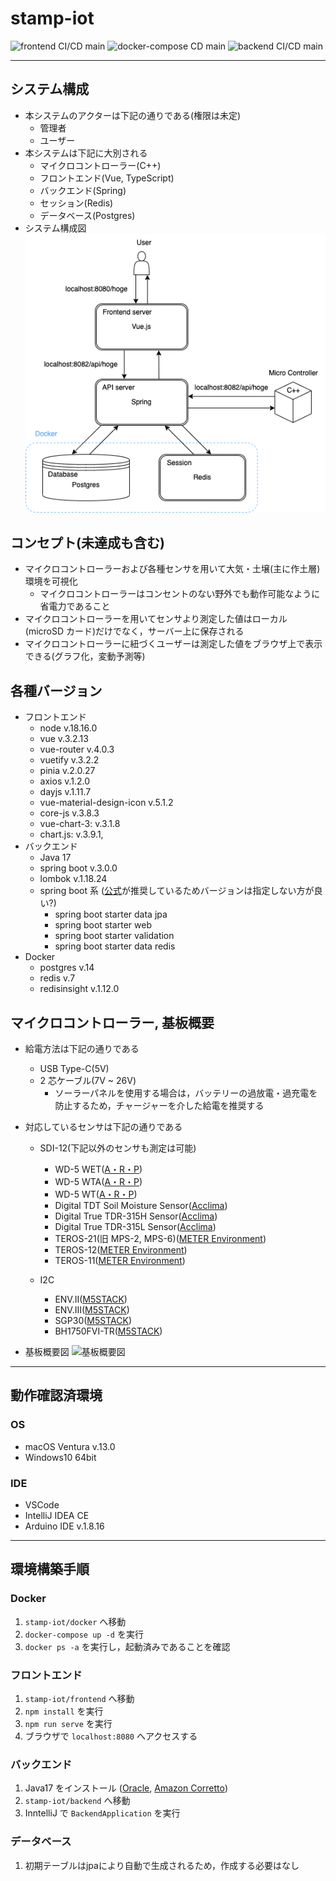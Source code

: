 # stamp-iot
![frontend CI/CD main](https://github.com/mktkhr/stamp-iot/actions/workflows/github-action.frontend.yml/badge.svg?branch=main)
![docker-compose CD main](https://github.com/mktkhr/stamp-iot/actions/workflows/github-action.docker.yml/badge.svg?branch=main)
![backend CI/CD main](https://github.com/mktkhr/stamp-iot/actions/workflows/github-action.backend.yml/badge.svg?branch=main)

---

## システム構成

- 本システムのアクターは下記の通りである(権限は未定)
  - 管理者
  - ユーザー
- 本システムは下記に大別される
  - マイクロコントローラー(C++)
  - フロントエンド(Vue, TypeScript)
  - バックエンド(Spring)
  - セッション(Redis)
  - データベース(Postgres)
- システム構成図
  ![システム構成図](document/systemConstitution/systemConstitution.drawio.png)

## コンセプト(未達成も含む)

- マイクロコントローラーおよび各種センサを用いて大気・土壌(主に作土層)環境を可視化
  - マイクロコントローラーはコンセントのない野外でも動作可能なように省電力であること
- マイクロコントローラーを用いてセンサより測定した値はローカル(microSD カード)だけでなく，サーバー上に保存される
- マイクロコントローラーに紐づくユーザーは測定した値をブラウザ上で表示できる(グラフ化，変動予測等)

## 各種バージョン

- フロントエンド
  - node v.18.16.0
  - vue v.3.2.13
  - vue-router v.4.0.3
  - vuetify v.3.2.2
  - pinia v.2.0.27
  - axios v.1.2.0
  - dayjs v.1.11.7
  - vue-material-design-icon v.5.1.2
  - core-js v.3.8.3
  - vue-chart-3: v.3.1.8
  - chart.js: v.3.9.1,
- バックエンド
  - Java 17
  - spring boot v.3.0.0
  - lombok v.1.18.24
  - spring boot 系 ([公式](https://spring.pleiades.io/spring-boot/docs/current/reference/html/using.html)が推奨しているためバージョンは指定しない方が良い?)
    - spring boot starter data jpa
    - spring boot starter web
    - spring boot starter validation
    - spring boot starter data redis
- Docker
  - postgres v.14
  - redis v.7
  - redisinsight v.1.12.0

## マイクロコントローラー, 基板概要

- 給電方法は下記の通りである
  - USB Type-C(5V)
  - 2 芯ケーブル(7V ~ 26V)
    - ソーラーパネルを使用する場合は，バッテリーの過放電・過充電を防止するため，チャージャーを介した給電を推奨する
- 対応しているセンサは下記の通りである

  - SDI-12(下記以外のセンサも測定は可能)

    - WD-5 WET([A・R・P](https://www.arp-id.co.jp/))
    - WD-5 WTA([A・R・P](https://www.arp-id.co.jp/))
    - WD-5 WT([A・R・P](https://www.arp-id.co.jp/))
    - Digital TDT Soil Moisture Sensor([Acclima](https://acclima.com/))
    - Digital True TDR-315H Sensor([Acclima](https://acclima.com/))
    - Digital True TDR-315L Sensor([Acclima](https://acclima.com/))
    - TEROS-21(旧 MPS-2, MPS-6)([METER Environment](https://www.metergroup.co.jp/))
    - TEROS-12([METER Environment](https://www.metergroup.co.jp/))
    - TEROS-11([METER Environment](https://www.metergroup.co.jp/))

  - I2C
    - ENV.Ⅱ([M5STACK](https://m5stack.com/))
    - ENV.Ⅲ([M5STACK](https://m5stack.com/))
    - SGP30([M5STACK](https://m5stack.com/))
    - BH1750FVI-TR([M5STACK](https://m5stack.com/))

- 基板概要図
![基板概要図](document/systemConstitution/StampBoard4.PNG)

---

## 動作確認済環境

### OS

- macOS Ventura v.13.0
- Windows10 64bit

### IDE

- VSCode
- IntelliJ IDEA CE
- Arduino IDE v.1.8.16

---

## 環境構築手順

### Docker

1. `stamp-iot/docker` へ移動
2. `docker-compose up -d` を実行
3. `docker ps -a` を実行し，起動済みであることを確認

### フロントエンド

1. `stamp-iot/frontend` へ移動
2. `npm install` を実行
3. `npm run serve` を実行
4. ブラウザで `localhost:8080` へアクセスする

### バックエンド

1. Java17 をインストール ([Oracle](https://www.oracle.com/jp/java/technologies/downloads/#java17), [Amazon Corretto](https://docs.aws.amazon.com/corretto/latest/corretto-17-ug/downloads-list.html))
2. `stamp-iot/backend` へ移動
3. InntelliJ で `BackendApplication` を実行

### データベース
1. 初期テーブルはjpaにより自動で生成されるため，作成する必要はなし